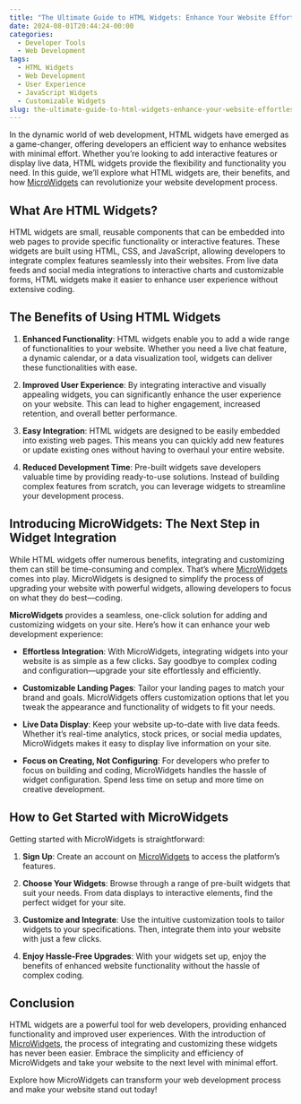 ```yaml
---
title: "The Ultimate Guide to HTML Widgets: Enhance Your Website Effortlessly"
date: 2024-08-01T20:44:24-00:00
categories:
  - Developer Tools
  - Web Development
tags:
  - HTML Widgets
  - Web Development
  - User Experience
  - JavaScript Widgets
  - Customizable Widgets
slug: the-ultimate-guide-to-html-widgets-enhance-your-website-effortlessly
---
```


In the dynamic world of web development, HTML widgets have emerged as a game-changer, offering developers an efficient way to enhance websites with minimal effort. Whether you’re looking to add interactive features or display live data, HTML widgets provide the flexibility and functionality you need. In this guide, we’ll explore what HTML widgets are, their benefits, and how [MicroWidgets](https://MicroWidgets.dev) can revolutionize your website development process.

## What Are HTML Widgets?

HTML widgets are small, reusable components that can be embedded into web pages to provide specific functionality or interactive features. These widgets are built using HTML, CSS, and JavaScript, allowing developers to integrate complex features seamlessly into their websites. From live data feeds and social media integrations to interactive charts and customizable forms, HTML widgets make it easier to enhance user experience without extensive coding.

## The Benefits of Using HTML Widgets

1. **Enhanced Functionality**: HTML widgets enable you to add a wide range of functionalities to your website. Whether you need a live chat feature, a dynamic calendar, or a data visualization tool, widgets can deliver these functionalities with ease.

2. **Improved User Experience**: By integrating interactive and visually appealing widgets, you can significantly enhance the user experience on your website. This can lead to higher engagement, increased retention, and overall better performance.

3. **Easy Integration**: HTML widgets are designed to be easily embedded into existing web pages. This means you can quickly add new features or update existing ones without having to overhaul your entire website.

4. **Reduced Development Time**: Pre-built widgets save developers valuable time by providing ready-to-use solutions. Instead of building complex features from scratch, you can leverage widgets to streamline your development process.

## Introducing MicroWidgets: The Next Step in Widget Integration

While HTML widgets offer numerous benefits, integrating and customizing them can still be time-consuming and complex. That’s where [MicroWidgets](https://MicroWidgets.dev) comes into play. MicroWidgets is designed to simplify the process of upgrading your website with powerful widgets, allowing developers to focus on what they do best—coding.

**MicroWidgets** provides a seamless, one-click solution for adding and customizing widgets on your site. Here’s how it can enhance your web development experience:

- **Effortless Integration**: With MicroWidgets, integrating widgets into your website is as simple as a few clicks. Say goodbye to complex coding and configuration—upgrade your site effortlessly and efficiently.

- **Customizable Landing Pages**: Tailor your landing pages to match your brand and goals. MicroWidgets offers customization options that let you tweak the appearance and functionality of widgets to fit your needs.

- **Live Data Display**: Keep your website up-to-date with live data feeds. Whether it’s real-time analytics, stock prices, or social media updates, MicroWidgets makes it easy to display live information on your site.

- **Focus on Creating, Not Configuring**: For developers who prefer to focus on building and coding, MicroWidgets handles the hassle of widget configuration. Spend less time on setup and more time on creative development.

## How to Get Started with MicroWidgets

Getting started with MicroWidgets is straightforward:

1. **Sign Up**: Create an account on [MicroWidgets](https://MicroWidgets.dev) to access the platform’s features.

2. **Choose Your Widgets**: Browse through a range of pre-built widgets that suit your needs. From data displays to interactive elements, find the perfect widget for your site.

3. **Customize and Integrate**: Use the intuitive customization tools to tailor widgets to your specifications. Then, integrate them into your website with just a few clicks.

4. **Enjoy Hassle-Free Upgrades**: With your widgets set up, enjoy the benefits of enhanced website functionality without the hassle of complex coding.

## Conclusion

HTML widgets are a powerful tool for web developers, providing enhanced functionality and improved user experiences. With the introduction of [MicroWidgets](https://MicroWidgets.dev), the process of integrating and customizing these widgets has never been easier. Embrace the simplicity and efficiency of MicroWidgets and take your website to the next level with minimal effort.

Explore how MicroWidgets can transform your web development process and make your website stand out today!

